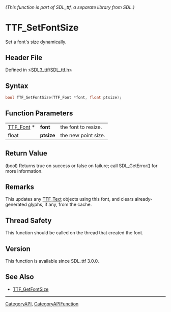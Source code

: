###### (This function is part of SDL_ttf, a separate library from SDL.)
# TTF_SetFontSize

Set a font's size dynamically.

## Header File

Defined in [<SDL3_ttf/SDL_ttf.h>](https://github.com/libsdl-org/SDL_ttf/blob/main/include/SDL3_ttf/SDL_ttf.h)

## Syntax

```c
bool TTF_SetFontSize(TTF_Font *font, float ptsize);
```

## Function Parameters

|                        |            |                     |
| ---------------------- | ---------- | ------------------- |
| [TTF_Font](TTF_Font) * | **font**   | the font to resize. |
| float                  | **ptsize** | the new point size. |

## Return Value

(bool) Returns true on success or false on failure; call SDL_GetError() for
more information.

## Remarks

This updates any [TTF_Text](TTF_Text) objects using this font, and clears
already-generated glyphs, if any, from the cache.

## Thread Safety

This function should be called on the thread that created the font.

## Version

This function is available since SDL_ttf 3.0.0.

## See Also

- [TTF_GetFontSize](TTF_GetFontSize)

----
[CategoryAPI](CategoryAPI), [CategoryAPIFunction](CategoryAPIFunction)

